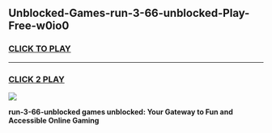 
## Unblocked-Games-run-3-66-unblocked-Play-Free-w0io0
<h3>
<a href="https://premium76.site?title=run-3-66-unblocked&ref=19M">CLICK TO PLAY</a></h3>
<hr>

<h3>
<a href="https://premium76.site?title=run-3-66-unblocked&ref=19M">CLICK 2 PLAY</a>
  
</h3>

<a href="https://premium76.site?title=run-3-66-unblocked&ref=19M"><img src="https://clearcache.store/games.png"></a>


**run-3-66-unblocked games unblocked: Your Gateway to Fun and Accessible Online Gaming**
